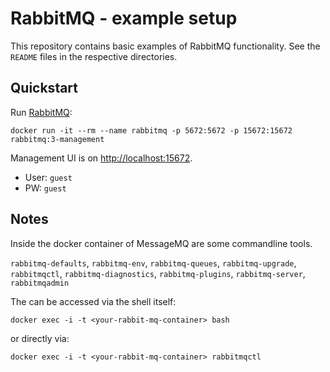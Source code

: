 # RabbitMQ - example setup

This repository contains basic examples of RabbitMQ functionality. See the
`README` files in the respective directories.

## Quickstart

Run [RabbitMQ](https://www.rabbitmq.com):
```shell
docker run -it --rm --name rabbitmq -p 5672:5672 -p 15672:15672 rabbitmq:3-management
```
Management UI is on [http://localhost:15672](http://localhost:15672).
- User: `guest`
- PW: `guest`

## Notes

Inside the docker container of MessageMQ are some commandline tools.

`rabbitmq-defaults`, `rabbitmq-env`, `rabbitmq-queues`, `rabbitmq-upgrade`, `rabbitmqctl`, `rabbitmq-diagnostics`, `rabbitmq-plugins`, `rabbitmq-server`, `rabbitmqadmin`

The can be accessed via the shell itself:

```shell
docker exec -i -t <your-rabbit-mq-container> bash
```

or directly via:
```shell
docker exec -i -t <your-rabbit-mq-container> rabbitmqctl
```
